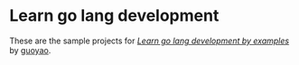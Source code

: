 # Learn go lang development

These are the sample projects for
[*Learn go lang development by examples*](http://www.guoyao.me/)
by [guoyao](http://www.guoyao.me/).
